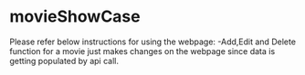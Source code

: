 # movieShowCase
Please refer below instructions for using the webpage:
-Add,Edit and Delete function for a movie just makes changes on the webpage since data is getting populated by api call.
